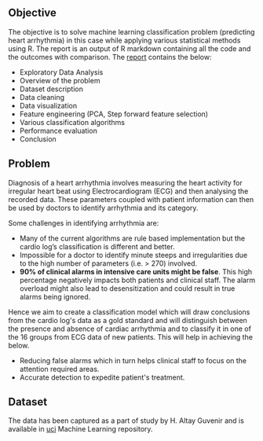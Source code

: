 ## **Objective**

The objective is to solve machine learning classification problem (predicting heart arrhythmia) in this case while applying various statistical methods using R.
The report is an output of R markdown containing all the code and the outcomes with comparison. The [report](https://github.com/harinath0906/Predict-Heart-Arrhythmia/blob/master/Predict_Heart_Arrhythmia.pdf) contains the below:
* Exploratory Data Analysis
* Overview of the problem 
* Dataset description 
* Data cleaning
* Data visualization
* Feature engineering (PCA, Step forward feature selection)
* Various classification algorithms 
* Performance evaluation 
* Conclusion 


## **Problem**

Diagnosis of a heart arrhythmia involves measuring the heart activity for irregular heart beat using Electrocardiogram (ECG)  and then analysing the recorded data. These parameters coupled with patient information can then be used by doctors to identify arrhythmia and its category.

Some challenges in identifying arrhythmia are:

* Many of the current algorithms are rule based implementation but the cardio log’s classification is different and better.
* Impossible  for a doctor to identify minute steeps and irregularities due to the high number of parameters (i.e. > 270) involved.
* **90% of clinical alarms in intensive care units might be false**. This high percentage negatively impacts both patients and clinical staff. The alarm overload might also lead to desensitization and could result in true alarms being ignored.

Hence we aim to create a classification model which will draw conclusions from the cardio log's data as a gold standard and will distinguish between the presence and absence of cardiac arrhythmia and to classify it in one of the 16 groups from ECG data of new patients. This will help in achieving the below.

* Reducing false alarms which in turn helps clinical staff to focus on the attention required areas.
* Accurate detection to expedite patient's treatment.

## **Dataset**

The data has been captured as a part of study by H. Altay Guvenir and is available in [uci](http://archive.ics.uci.edu/ml/datasets/Arrhythmia) Machine Learning repository.
